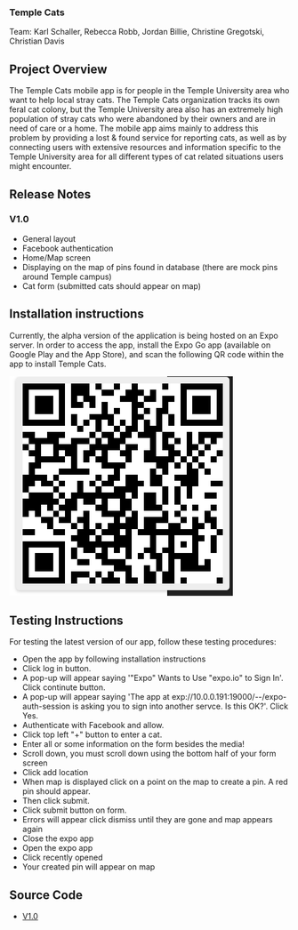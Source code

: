 ### Temple Cats
Team:
Karl Schaller, Rebecca Robb, Jordan Billie, Christine Gregotski, Christian Davis

## Project Overview
The Temple Cats mobile app is for people in the Temple University area who want to help local stray cats. The Temple Cats organization tracks its own feral cat colony, but the Temple University area also has an extremely high population of stray cats who were abandoned by their owners and are in need of care or a home. The mobile app aims mainly to address this problem by providing a lost & found service for reporting cats, as well as by connecting users with extensive resources and information specific to the Temple University area for all different types of cat related situations users might encounter.

## Release Notes
### V1.0
* General layout
* Facebook authentication
* Home/Map screen
* Displaying on the map of pins found in database (there are mock pins around Temple campus)
* Cat form (submitted cats should appear on map)

## Installation instructions
Currently, the alpha version of the application is being hosted on an Expo server. In order to access the app, install the Expo Go app (available on Google Play and the App Store), and scan the following QR code within the app to install Temple Cats.

![Expo Go QR Code](/QRcode.png)

## Testing Instructions
For testing the latest version of our app, follow these testing procedures:

* Open the app by following installation instructions
* Click log in button.
* A pop-up will appear saying '"Expo" Wants to Use "expo.io" to Sign In'. Click continute button.
* A pop-up will appear saying 'The app at exp://10.0.0.191:19000/--/expo-auth-session is asking you to sign into another servce. Is this OK?'. Click Yes.
* Authenticate with Facebook and allow.
* Click top left "+" button to enter a cat.
* Enter all or some information on the form besides the media!
* Scroll down, you must scroll down using the bottom half of your form screen
* Click add location
* When map is displayed click on a point on the map to create a pin. A red pin should appear.
* Then click submit. 
* Click submit button on form. 
* Errors will appear click dismiss until they are gone and map appears again
* Close the expo app
* Open the expo app
* Click recently opened
* Your created pin will appear on map

## Source Code
* [V1.0](link)
